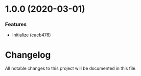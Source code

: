 # 1.0.0 (2020-03-01)


### Features

* initialize ([caeb476](https://github.com/worldreaver/utility/commit/caeb4761b7fae0dd7e9f7fcd223e9b0ea962cba2))

# Changelog
All notable changes to this project will be documented in this file.

